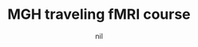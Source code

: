 ---
title: "MGH traveling fMRI course"
project_id: 
date: nil
conference_id: ""
presenters:
   - peter_bandettini
summary: "MGH traveling fMRI course, Caen, France"
file: /assets/presentations/
filename: 
layout: presentation
---